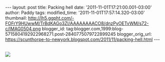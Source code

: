 \-\-- layout: post title: Packing hell date:
\'2011-11-01T17:21:00.001-03:00\' author: Paddy tags: modified\_time:
\'2011-11-01T17:57:14.320-03:00\' thumbnail:
http://lh5.ggpht.com/-FOFrY9HUwwM/TrBdKAGo3ZI/AAAAAAAACO8/dnzPyOETvWM/s72-c/IMAG0504.png
blogger\_id:
tag:blogger.com,1999:blog-5715804192922968271.post-2840775079722899245
blogger\_orig\_url:
https://scunthorpe-to-newyork.blogspot.com/2011/11/packing-hell.html
\-\--

<div>

\
![](http://lh5.ggpht.com/-FOFrY9HUwwM/TrBdKAGo3ZI/AAAAAAAACO8/dnzPyOETvWM/IMAG0504.png)

</div>
